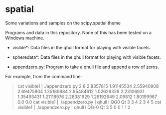 # spatial
Some variations and samples on the scipy.spatial theme

Programs and data in this repository.  None of this has been tested on a Windows machine.

- visible*: Data files in the qhull format for playing with visible facets.
- spheredata*: Data files in the qhull format for playing with visible facets.

- appendzero.py: Program to take a qhull file and append a row of zeros.

For example, from the command line:

> cat visible1 | ./appendzero.py
2
8
2.8357815 1.91145534
2.55940908 2.69475804
1.35189884 2.95484612
1.02629326 2.23106931
1.35493431 1.21118976
2.28381929 1.26192649
2.09812 1.80199967
0.0 0.0
> cat visible1 | ./appendzero.py | qhull i QG0 Qt
3
3 4 
2 3 
4 5 
> cat visible1 | ./appendzero.py | qhull i QG-0 Qt
3
5 0 
0 1 
1 2 
